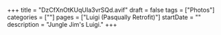 +++
title = "DzCfXnOtKUqUIa3vrSQd.avif"
draft = false
tags = ["Photos"]
categories = [""]
pages = ["Luigi (Pasqually Retrofit)"]
startDate = ""
description = "Jungle Jim's Luigi."
+++
